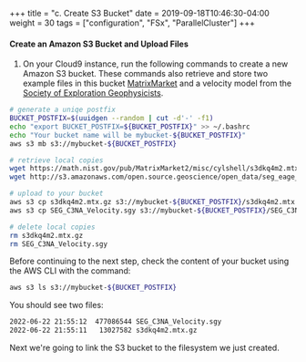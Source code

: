 +++
title = "c. Create S3 Bucket"
date = 2019-09-18T10:46:30-04:00
weight = 30
tags = ["configuration", "FSx", "ParallelCluster"]
+++

#### Create an Amazon S3 Bucket and Upload Files

1. On your Cloud9 instance, run the following commands to create a new Amazon S3 bucket. These commands also retrieve and store two example files in this bucket [MatrixMarket](https://math.nist.gov/MatrixMarket/) and a velocity model from the [Society of Exploration Geophysicists](https://wiki.seg.org/wiki/SEG_C3_45_shot).

```bash
# generate a uniqe postfix
BUCKET_POSTFIX=$(uuidgen --random | cut -d'-' -f1)
echo "export BUCKET_POSTFIX=${BUCKET_POSTFIX}" >> ~/.bashrc
echo "Your bucket name will be mybucket-${BUCKET_POSTFIX}"
aws s3 mb s3://mybucket-${BUCKET_POSTFIX}

# retrieve local copies
wget https://math.nist.gov/pub/MatrixMarket2/misc/cylshell/s3dkq4m2.mtx.gz
wget http://s3.amazonaws.com/open.source.geoscience/open_data/seg_eage_salt/SEG_C3NA_Velocity.sgy

# upload to your bucket
aws s3 cp s3dkq4m2.mtx.gz s3://mybucket-${BUCKET_POSTFIX}/s3dkq4m2.mtx.gz
aws s3 cp SEG_C3NA_Velocity.sgy s3://mybucket-${BUCKET_POSTFIX}/SEG_C3NA_Velocity.sgy

# delete local copies
rm s3dkq4m2.mtx.gz
rm SEG_C3NA_Velocity.sgy
```

Before continuing to the next step, check the content of your bucket using the AWS CLI with the command:

```bash
aws s3 ls s3://mybucket-${BUCKET_POSTFIX}
```

You should see two files:

```bash
2022-06-22 21:55:12  477086544 SEG_C3NA_Velocity.sgy
2022-06-22 21:55:11   13027582 s3dkq4m2.mtx.gz
```

Next we're going to link the S3 bucket to the filesystem we just created.
